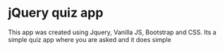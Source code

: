 <h1>jQuery quiz app  </h1>
This app was created using Jquery, Vanilla JS, Bootstrap and CSS.
Its a simple quiz app where you are asked and it does simple 